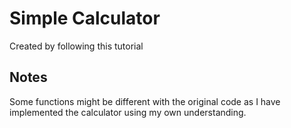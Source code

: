 # Simple Calculator 
Created by following this tutorial

## Notes
Some functions might be different with the original code as I have implemented the calculator using my own understanding.